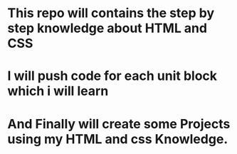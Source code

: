 # This repo will contains the step by step knowledge about HTML  and CSS


# I will push code for each unit block which i will learn

# And Finally will create some Projects using my HTML and css Knowledge.


